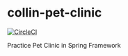 # collin-pet-clinic

[![CircleCI](https://dl.circleci.com/status-badge/img/gh/CollinShriner/collin-pet-clinic/tree/main.svg?style=svg)](https://dl.circleci.com/status-badge/redirect/gh/CollinShriner/collin-pet-clinic/tree/main)

Practice Pet Clinic in Spring Framework

